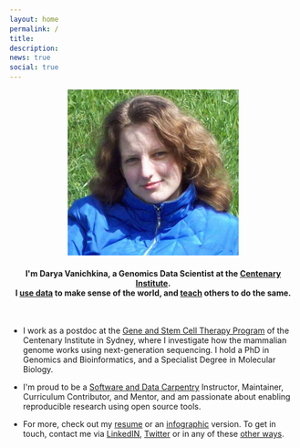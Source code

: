 ```yaml
---
layout: home
permalink: /
title:
description:
news: true
social: true
---
```


<center>
<img src="assets/img/prof_pic.jpg" alt="Darya" class="center" width="300px">

<h4> I'm <strong>Darya Vanichkina</strong>, a Genomics Data Scientist at the <a href="">Centenary Institute</a>.<br>
I <strong><a href="{{ .Site.BaseURL }}projects/">use data</a></strong> to make sense of the world, and <strong><a href="{{ .Site.BaseURL }}teaching/">teach</a></strong> others to do the same.</h4>
</center>
<br>

* I work as a postdoc at the <a href="http://www.centenary.org.au/cen_program/gene-stem-cell-therapy/">Gene and Stem Cell Therapy Program</a> of the Centenary Institute in Sydney, where I investigate how the mammalian genome works using next-generation sequencing. I hold a PhD in Genomics and Bioinformatics, and a Specialist Degree in Molecular Biology.

* I'm proud to be a <a href="https://carpentries.org/">Software and Data Carpentry</a> Instructor, Maintainer, Curriculum Contributor, and Mentor, and am passionate about enabling reproducible research using open source tools.

* For more, check out my <a href="https://daryavanichkina.com/daryavanichkinaCV.pdf">resume</a> or an <a href="https://daryavanichkina.com/daryavanichkinaInfographic.pdf">infographic</a> version. To get in touch, contact me via <a href="https://www.linkedin.com/in/daryavanichkina/">LinkedIN</a>, <a href="http://twitter.com/{{ .Site.Params.Social.Twitter }}">Twitter</a> or in any of these <a href="{{ .Site.BaseURL }}contacts/">other ways</a>.
